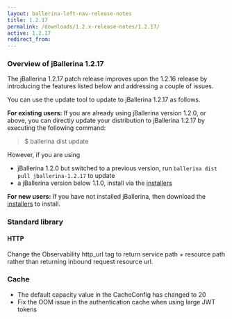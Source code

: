 ```yaml
---
layout: ballerina-left-nav-release-notes
title: 1.2.17
permalink: /downloads/1.2.x-release-notes/1.2.17/
active: 1.2.17
redirect_from:
---
```


### Overview of jBallerina 1.2.17
The jBallerina 1.2.17 patch release improves upon the 1.2.16 release by introducing the features listed below and addressing a couple of issues.

You can use the update tool to update to jBallerina 1.2.17 as follows.

**For existing users:**
If you are already using jBallerina version 1.2.0, or above, you can directly update your distribution to jBallerina 1.2.17 by executing the following command:

> $ ballerina dist update

However, if you are using

- jBallerina 1.2.0 but switched to a previous version, run `ballerina dist pull jballerina-1.2.17` to update
- a jBallerina version below 1.1.0, install via the [installers](https://ballerina.io/downloads/)

**For new users:**
If you have not installed jBallerina, then download the [installers](https://ballerina.io/downloads/) to install.

### Standard library
#### HTTP
Change the Observability http_url tag to return service path + resource path rather than returning inbound request resource url.

### Cache
- The default capacity value in the CacheConfig has changed to 20
- Fix the OOM issue in the authentication cache when using large JWT tokens
